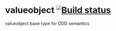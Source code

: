 # valueobject [![Build status](https://ci.appveyor.com/api/projects/status/d16nnd7ckl2hye81?svg=true)](https://ci.appveyor.com/project/cottsak/valueobject)

valueobject base type for DDD semantics
